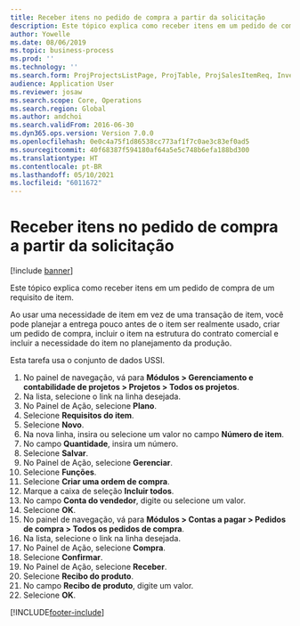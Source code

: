 ```yaml
---
title: Receber itens no pedido de compra a partir da solicitação
description: Este tópico explica como receber itens em um pedido de compra de um requisito de item.
author: Yowelle
ms.date: 08/06/2019
ms.topic: business-process
ms.prod: ''
ms.technology: ''
ms.search.form: ProjProjectsListPage, ProjTable, ProjSalesItemReq, InventItemIdLookupSimple, PurchCreateFromSalesOrder, VendAccountItemLookup, PurchTable, PurchEditLines
audience: Application User
ms.reviewer: josaw
ms.search.scope: Core, Operations
ms.search.region: Global
ms.author: andchoi
ms.search.validFrom: 2016-06-30
ms.dyn365.ops.version: Version 7.0.0
ms.openlocfilehash: 0e0c4a75f1d86538cc773af1f7c0ae3c83ef0ad5
ms.sourcegitcommit: 40f68387f594180af64a5e5c748b6efa188bd300
ms.translationtype: HT
ms.contentlocale: pt-BR
ms.lasthandoff: 05/10/2021
ms.locfileid: "6011672"
---
```

# <a name="receive-items-on-purchase-order-from-item-requirement"></a>Receber itens no pedido de compra a partir da solicitação

[!include [banner](../../includes/banner.md)]

Este tópico explica como receber itens em um pedido de compra de um requisito de item.

Ao usar uma necessidade de item em vez de uma transação de item, você pode planejar a entrega pouco antes de o item ser realmente usado, criar um pedido de compra, incluir o item na estrutura do contrato comercial e incluir a necessidade do item no planejamento da produção. 

Esta tarefa usa o conjunto de dados USSI.

1. No painel de navegação, vá para **Módulos > Gerenciamento e contabilidade de projetos > Projetos > Todos os projetos**.
2. Na lista, selecione o link na linha desejada.
3. No Painel de Ação, selecione **Plano**.
4. Selecione **Requisitos do item**.
5. Selecione **Novo**.
6. Na nova linha, insira ou selecione um valor no campo **Número de item**.
7. No campo **Quantidade**, insira um número.
8. Selecione **Salvar**.
9. No Painel de Ação, selecione **Gerenciar**.
10. Selecione **Funções**.
11. Selecione **Criar uma ordem de compra**.
12. Marque a caixa de seleção **Incluir todos**.
13. No campo **Conta do vendedor**, digite ou selecione um valor.
14. Selecione **OK**.
15. No painel de navegação, vá para **Módulos > Contas a pagar > Pedidos de compra > Todos os pedidos de compra**.
16. Na lista, selecione o link na linha desejada.
17. No Painel de Ação, selecione **Compra**.
18. Selecione **Confirmar**.
19. No Painel de Ação, selecione **Receber**.
20. Selecione **Recibo do produto**.
21. No campo **Recibo de produto**, digite um valor.
22. Selecione **OK**.



[!INCLUDE[footer-include](../../includes/footer-banner.md)]